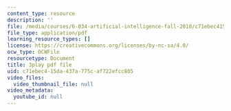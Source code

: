 ```yaml
---
content_type: resource
description: ''
file: /media/courses/6-034-artificial-intelligence-fall-2010/c71ebec415da437a775caf722efcc805_uXt8qF2Zzfo.pdf
file_type: application/pdf
learning_resource_types: []
license: https://creativecommons.org/licenses/by-nc-sa/4.0/
ocw_type: OCWFile
resourcetype: Document
title: 3play pdf file
uid: c71ebec4-15da-437a-775c-af722efcc805
video_files:
  video_thumbnail_file: null
video_metadata:
  youtube_id: null
---
```

